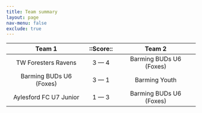 ```yaml
---
title: Team summary
layout: page
nav-menu: false
exclude: true
---
```




|         Team 1          |  ::Score::  |         Team 2          |
|:-----------------------:|:-----------:|:-----------------------:|
|   TW Foresters Ravens   | 3 &mdash; 4 | Barming BUDs U6 (Foxes) |
| Barming BUDs U6 (Foxes) | 3 &mdash; 1 |      Barming Youth      |
| Aylesford FC U7 Junior  | 1 &mdash; 3 | Barming BUDs U6 (Foxes) |

 <br /><br /><br />